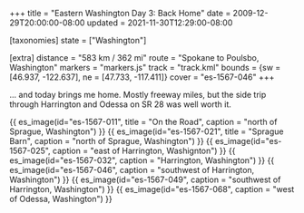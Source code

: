 +++
title = "Eastern Washington Day 3: Back Home"
date = 2009-12-29T20:00:00-08:00
updated = 2021-11-30T12:29:00-08:00

[taxonomies]
state = ["Washington"]

[extra]
distance = "583 km / 362 mi"
route = "Spokane to Poulsbo, Washington"
markers = "markers.js"
track = "track.kml"
bounds = {sw = [46.937, -122.637], ne = [47.733, -117.411]}
cover = "es-1567-046"
+++

... and today brings me home. Mostly freeway miles, but the side trip through Harrington and Odessa on SR 28 was well worth it.

<!-- more -->

{{ es_image(id="es-1567-011", title = "On the Road", caption = "north of Sprague, Washington") }}
{{ es_image(id="es-1567-021", title = "Sprague Barn", caption = "north of Sprague, Washington") }}
{{ es_image(id="es-1567-025", caption = "east of Harrington, Washignton") }}
{{ es_image(id="es-1567-032", caption = "Harrington, Washington") }}
{{ es_image(id="es-1567-046", caption = "southwest of Harrington, Washington") }}
{{ es_image(id="es-1567-049", caption = "southwest of Harrington, Washington") }}
{{ es_image(id="es-1567-068", caption = "west of Odessa, Washington") }}
